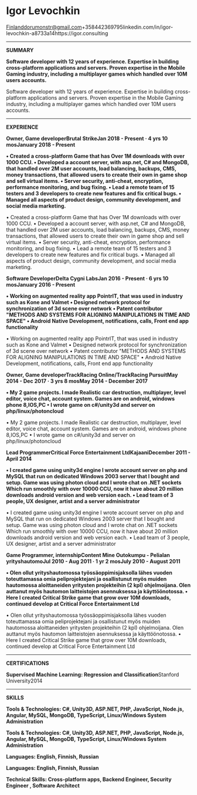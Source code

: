 # **Igor Levochkin**

Finlanddorumonstr@gmail.com+358442369795linkedin.com/in/igor-levochkin-a8733a14https://igor.consulting

---

**SUMMARY**

**Software developer with 12 years of experience. Expertise in building cross-platform applications and servers. Proven expertise in the Mobile Gaming industry, including a multiplayer games which handled over 10M users accounts.**

Software developer with 12 years of experience. Expertise in building cross-platform applications and servers. Proven expertise in the Mobile Gaming industry, including a multiplayer games which handled over 10M users accounts.

---

**EXPERIENCE**

**Owner, Game developerBrutal StrikeJan 2018 - Present · 4 yrs 10 mosJanuary 2018 - Present**

**• Created a cross-platform Game that has Over 1M downloads with over 1000 CCU. • Developed a account server, with asp.net, C# and MongoDB, that handled over 2M user accounts, load balancing, backups, CMS, money transactions, that allowed users to create their own in game shop and sell virtual items. • Server security, anti-cheat, encryption, performance monitoring, and bug fixing. • Lead a remote team of 15 testers and 3 developers to create new features and fix critical bugs. • Managed all aspects of product design, community development, and social media marketing.**

• Created a cross-platform Game that has Over 1M downloads with over 1000 CCU. • Developed a account server, with asp.net, C# and MongoDB, that handled over 2M user accounts, load balancing, backups, CMS, money transactions, that allowed users to create their own in game shop and sell virtual items. • Server security, anti-cheat, encryption, performance monitoring, and bug fixing. • Lead a remote team of 15 testers and 3 developers to create new features and fix critical bugs. • Managed all aspects of product design, community development, and social media marketing.

**Software DeveloperDelta Cygni LabsJan 2016 - Present · 6 yrs 10 mosJanuary 2016 - Present**

**• Working on augmented reality app PointrIT, that was used in industry such as Kone and Valmet • Designed network protocol for synchronization of 3d scene over network • Patent contributor "METHODS AND SYSTEMS FOR ALIGNING MANIPULATIONS IN TIME AND SPACE" • Android Native Development, notifications, calls, Front end app functionality**

• Working on augmented reality app PointrIT, that was used in industry such as Kone and Valmet • Designed network protocol for synchronization of 3d scene over network • Patent contributor "METHODS AND SYSTEMS FOR ALIGNING MANIPULATIONS IN TIME AND SPACE" • Android Native Development, notifications, calls, Front end app functionality

**Owner, Game developerTrackRacing Online/TrackRacing PursuitMay 2014 - Dec 2017 · 3 yrs 8 mosMay 2014 - December 2017**

**• My 2 game projects. I made Realistic car destruction, multiplayer, level editor, voice chat, account system. Games are on android, windows phone 8,IOS,PC • I wrote game on c#/unity3d and server on php/linux/photoncloud**

• My 2 game projects. I made Realistic car destruction, multiplayer, level editor, voice chat, account system. Games are on android, windows phone 8,IOS,PC • I wrote game on c#/unity3d and server on php/linux/photoncloud

**Lead ProgrammerCritical Force Entertainment LtdKajaaniDecember 2011 - April 2014**

**• I created game using unity3d engine I wrote account server on php and MySQL that run on dedicated Windows 2003 server that I bought and setup. Game was using photon cloud and I wrote chat on .NET sockets Which run smoothly with over 10000 CCU, now it have about 20 million downloads android version and web version each. • Lead team of 3 people, UX designer, artist and a server administrator**

• I created game using unity3d engine I wrote account server on php and MySQL that run on dedicated Windows 2003 server that I bought and setup. Game was using photon cloud and I wrote chat on .NET sockets Which run smoothly with over 10000 CCU, now it have about 20 million downloads android version and web version each. • Lead team of 3 people, UX designer, artist and a server administrator

**Game Programmer, internshipContent Mine Outokumpu - Pelialan yrityshautomoJul 2010 - Aug 2011 · 1 yr 2 mosJuly 2010 - August 2011**

**• Olen ollut yrityshautomossa työssäoppimisjaksolla lähes vuoden toteuttamassa omia peliprojektejani ja osallistunut myös muiden hautomossa aloittaneiden yritysten projekteihin (2 kpl) ohjelmoijana. Olen auttanut myös hautomon laitteistojen asennuksessa ja käyttöönotossa. • Here I created Critical Strike game that grow over 10M downloads, continued develop at Critical Force Entertainment Ltd**

• Olen ollut yrityshautomossa työssäoppimisjaksolla lähes vuoden toteuttamassa omia peliprojektejani ja osallistunut myös muiden hautomossa aloittaneiden yritysten projekteihin (2 kpl) ohjelmoijana. Olen auttanut myös hautomon laitteistojen asennuksessa ja käyttöönotossa. • Here I created Critical Strike game that grow over 10M downloads, continued develop at Critical Force Entertainment Ltd

---

**CERTIFICATIONS**

**Supervised Machine Learning: Regression and Classification**Stanford University2014

---

**SKILLS**

**Tools & Technologies: C#, Unity3D, ASP.NET, PHP, JavaScript, Node.js, Angular, MySQL, MongoDB, TypeScript, Linux/Windows System Administration**

**Tools & Technologies: C#, Unity3D, ASP.NET, PHP, JavaScript, Node.js, Angular, MySQL, MongoDB, TypeScript, Linux/Windows System Administration**

**Languages: English, Finnish, Russian**

**Languages: English, Finnish, Russian**

**Technical Skills: Cross-platform apps, Backend Engineer, Security Engineer , Software Architect**
